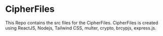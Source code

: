 # CipherFiles
This Repo contains the src files for the CipherFiles. CipherFiles is created using ReactJS, Nodejs, Tailwind CSS, multer, crypto, brcypjs, express.js.
